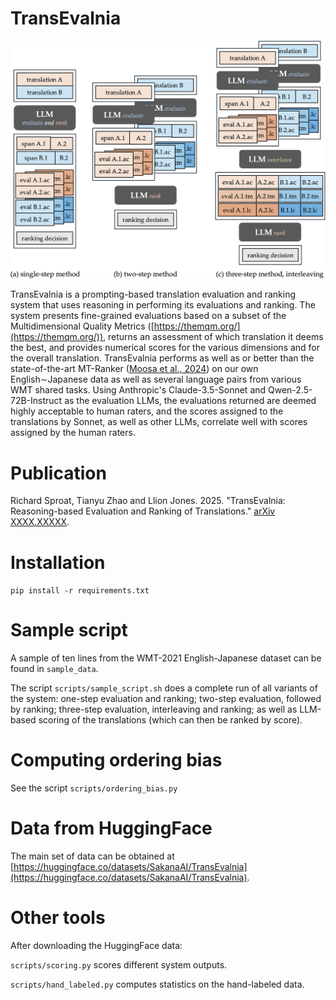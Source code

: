 # TransEvalnia

![System diagram](https://github.com/SakanaAI/TransEvalnia/blob/main/system.png)

TransEvalnia is a prompting-based translation evaluation and ranking system that
uses reasoning in performing its evaluations and ranking. The system presents
fine-grained evaluations based on a subset of the Multidimensional Quality
Metrics ([https://themqm.org/](https://themqm.org/)), returns an assessment of
which translation it deems the best, and provides numerical scores for the
various dimensions and for the overall translation. TransEvalnia performs as
well as or better than the state-of-the-art MT-Ranker ([Moosa et al.,
2024](https://arxiv.org/abs/2401.17099)) on our own English∼Japanese data as
well as several language pairs from various WMT shared tasks. Using Anthropic's
Claude-3.5-Sonnet and Qwen-2.5-72B-Instruct as the evaluation LLMs, the
evaluations returned are deemed highly acceptable to human raters, and the
scores assigned to the translations by Sonnet, as well as other LLMs, correlate
well with scores assigned by the human raters.

# Publication

Richard Sproat, Tianyu Zhao and Llion Jones. 2025. "TransEvalnia:
Reasoning-based Evaluation and Ranking of Translations."
[arXiv XXXX.XXXXX](https://arxiv.org/abs/XXXX.XXXXX).

# Installation

`pip install -r requirements.txt`

# Sample script

A sample of ten lines from the WMT-2021 English-Japanese dataset can be found in `sample_data`.

The script `scripts/sample_script.sh` does a complete run of all variants of the
system: one-step evaluation and ranking; two-step evaluation, followed by
ranking; three-step evaluation, interleaving and ranking; as well as LLM-based
scoring of the translations (which can then be ranked by score).

# Computing ordering bias

See the script `scripts/ordering_bias.py`

# Data from HuggingFace

The main set of data can be obtained at
[https://huggingface.co/datasets/SakanaAI/TransEvalnia](https://huggingface.co/datasets/SakanaAI/TransEvalnia).

# Other tools

After downloading the HuggingFace data:

`scripts/scoring.py` scores different system outputs.

`scripts/hand_labeled.py` computes statistics on the hand-labeled data.
